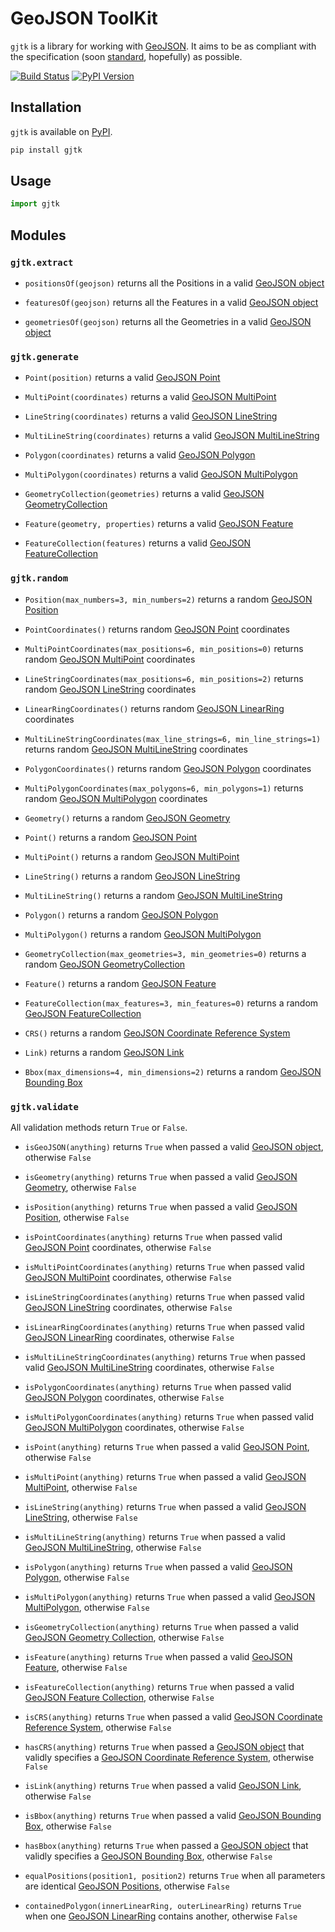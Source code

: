 # GeoJSON ToolKit

`gjtk` is a library for working with [GeoJSON](http://geojson.org/).
It aims to be as compliant with the specification (soon [standard](https://github.com/geojson/draft-geojson), hopefully) as possible.

[![Build Status](https://img.shields.io/codeship/68395630-1c40-0133-3824-627b75fb3d39/master.svg)](https://codeship.com/projects/94661)
[![PyPI Version](https://img.shields.io/pypi/v/gjtk.svg)](https://pypi.python.org/pypi/gjtk)

## Installation

`gjtk` is available on [PyPI](https://pypi.python.org/pypi/gjtk).

``` sh
pip install gjtk
```

## Usage

``` python
import gjtk
```

## Modules

### `gjtk.extract`

* `positionsOf(geojson)` returns all the Positions in a valid [GeoJSON object](http://geojson.org/geojson-spec.html#geojson-objects)

* `featuresOf(geojson)` returns all the Features in a valid [GeoJSON object](http://geojson.org/geojson-spec.html#geojson-objects)

* `geometriesOf(geojson)` returns all the Geometries in a valid [GeoJSON object](http://geojson.org/geojson-spec.html#geojson-objects)

### `gjtk.generate`

* `Point(position)` returns a valid [GeoJSON Point](http://geojson.org/geojson-spec.html#point)

* `MultiPoint(coordinates)` returns a valid [GeoJSON MultiPoint](http://geojson.org/geojson-spec.html#multipoint)

* `LineString(coordinates)` returns a valid [GeoJSON LineString](http://geojson.org/geojson-spec.html#linestring)

* `MultiLineString(coordinates)` returns a valid [GeoJSON MultiLineString](http://geojson.org/geojson-spec.html#multilinestring)

* `Polygon(coordinates)` returns a valid [GeoJSON Polygon](http://geojson.org/geojson-spec.html#polygon)

* `MultiPolygon(coordinates)` returns a valid [GeoJSON MultiPolygon](http://geojson.org/geojson-spec.html#multipolygon)

* `GeometryCollection(geometries)` returns a valid [GeoJSON GeometryCollection](http://geojson.org/geojson-spec.html#geometry-collection)

* `Feature(geometry, properties)` returns a valid [GeoJSON Feature](http://geojson.org/geojson-spec.html#feature-objects)

* `FeatureCollection(features)` returns a valid [GeoJSON FeatureCollection](http://geojson.org/geojson-spec.html#feature-collection-objects)

### `gjtk.random`

* `Position(max_numbers=3, min_numbers=2)` returns a random [GeoJSON Position](http://geojson.org/geojson-spec.html#positions)

* `PointCoordinates()` returns random [GeoJSON Point](http://geojson.org/geojson-spec.html#point) coordinates

* `MultiPointCoordinates(max_positions=6, min_positions=0)` returns random [GeoJSON MultiPoint](http://geojson.org/geojson-spec.html#multipoint) coordinates

* `LineStringCoordinates(max_positions=6, min_positions=2)` returns random [GeoJSON LineString](http://geojson.org/geojson-spec.html#linestring) coordinates

* `LinearRingCoordinates()` returns random [GeoJSON LinearRing](http://geojson.org/geojson-spec.html#linestring) coordinates

* `MultiLineStringCoordinates(max_line_strings=6, min_line_strings=1)` returns random [GeoJSON MultiLineString](http://geojson.org/geojson-spec.html#multilinestring) coordinates

* `PolygonCoordinates()` returns random [GeoJSON Polygon](http://geojson.org/geojson-spec.html#polygon) coordinates

* `MultiPolygonCoordinates(max_polygons=6, min_polygons=1)` returns random [GeoJSON MultiPolygon](http://geojson.org/geojson-spec.html#multipolygon) coordinates

* `Geometry()` returns a random [GeoJSON Geometry](http://geojson.org/geojson-spec.html#geometry-objects)

* `Point()` returns a random [GeoJSON Point](http://geojson.org/geojson-spec.html#point)

* `MultiPoint()` returns a random [GeoJSON MultiPoint](http://geojson.org/geojson-spec.html#multipoint)

* `LineString()` returns a random [GeoJSON LineString](http://geojson.org/geojson-spec.html#linestring)

* `MultiLineString()` returns a random [GeoJSON MultiLineString](http://geojson.org/geojson-spec.html#multilinestring)

* `Polygon()` returns a random [GeoJSON Polygon](http://geojson.org/geojson-spec.html#polygon)

* `MultiPolygon()` returns a random [GeoJSON MultiPolygon](http://geojson.org/geojson-spec.html#multipolygon)

* `GeometryCollection(max_geometries=3, min_geometries=0)` returns a random [GeoJSON GeometryCollection](http://geojson.org/geojson-spec.html#geometry-collection)

* `Feature()` returns a random [GeoJSON Feature](http://geojson.org/geojson-spec.html#feature-objects)

* `FeatureCollection(max_features=3, min_features=0)` returns a random [GeoJSON FeatureCollection](http://geojson.org/geojson-spec.html#feature-collection-objects)

* `CRS()` returns a random [GeoJSON Coordinate Reference System](http://geojson.org/geojson-spec.html#coordinate-reference-system-objects)

* `Link)` returns a random [GeoJSON Link](http://geojson.org/geojson-spec.html#link-objects)

* `Bbox(max_dimensions=4, min_dimensions=2)` returns a random [GeoJSON Bounding Box](http://geojson.org/geojson-spec.html#bounding-boxes)

### `gjtk.validate`

All validation methods return `True` or `False`.

* `isGeoJSON(anything)` returns `True` when passed a valid [GeoJSON object](http://geojson.org/geojson-spec.html#geojson-objects), otherwise `False`

* `isGeometry(anything)` returns `True` when passed a valid [GeoJSON Geometry](http://geojson.org/geojson-spec.html#geometry-objects), otherwise `False`

* `isPosition(anything)` returns `True` when passed a valid [GeoJSON Position](http://geojson.org/geojson-spec.html#positions), otherwise `False`

* `isPointCoordinates(anything)` returns `True` when passed valid [GeoJSON Point](http://geojson.org/geojson-spec.html#point) coordinates, otherwise `False`

* `isMultiPointCoordinates(anything)` returns `True` when passed valid [GeoJSON MultiPoint](http://geojson.org/geojson-spec.html#multipoint) coordinates, otherwise `False`

* `isLineStringCoordinates(anything)` returns `True` when passed valid [GeoJSON LineString](http://geojson.org/geojson-spec.html#linestring) coordinates, otherwise `False`

* `isLinearRingCoordinates(anything)` returns `True` when passed valid [GeoJSON LinearRing](http://geojson.org/geojson-spec.html#linestring) coordinates, otherwise `False`

* `isMultiLineStringCoordinates(anything)` returns `True` when passed valid [GeoJSON MultiLineString](http://geojson.org/geojson-spec.html#multilinestring) coordinates, otherwise `False`

* `isPolygonCoordinates(anything)` returns `True` when passed valid [GeoJSON Polygon](http://geojson.org/geojson-spec.html#polygon) coordinates, otherwise `False`

* `isMultiPolygonCoordinates(anything)` returns `True` when passed valid [GeoJSON MultiPolygon](http://geojson.org/geojson-spec.html#multipolygon) coordinates, otherwise `False`

* `isPoint(anything)` returns `True` when passed a valid [GeoJSON Point](http://geojson.org/geojson-spec.html#point), otherwise `False`

* `isMultiPoint(anything)` returns `True` when passed a valid [GeoJSON MultiPoint](http://geojson.org/geojson-spec.html#multipoint), otherwise `False`

* `isLineString(anything)` returns `True` when passed a valid [GeoJSON LineString](http://geojson.org/geojson-spec.html#linestring), otherwise `False`

* `isMultiLineString(anything)` returns `True` when passed a valid [GeoJSON MultiLineString](http://geojson.org/geojson-spec.html#multilinestring), otherwise `False`

* `isPolygon(anything)` returns `True` when passed a valid [GeoJSON Polygon](http://geojson.org/geojson-spec.html#polygon), otherwise `False`

* `isMultiPolygon(anything)` returns `True` when passed a valid [GeoJSON MultiPolygon](http://geojson.org/geojson-spec.html#multipolygon), otherwise `False`

* `isGeometryCollection(anything)` returns `True` when passed a valid [GeoJSON Geometry Collection](http://geojson.org/geojson-spec.html#geometry-collection), otherwise `False`

* `isFeature(anything)` returns `True` when passed a valid [GeoJSON Feature](http://geojson.org/geojson-spec.html#feature-objects), otherwise `False`

* `isFeatureCollection(anything)` returns `True` when passed a valid [GeoJSON Feature Collection](http://geojson.org/geojson-spec.html#feature-collection-objects), otherwise `False`

* `isCRS(anything)` returns `True` when passed a valid [GeoJSON Coordinate Reference System](http://geojson.org/geojson-spec.html#coordinate-reference-system-objects), otherwise `False`

* `hasCRS(anything)` returns `True` when passed a [GeoJSON object](http://geojson.org/geojson-spec.html#geojson-objects) that validly specifies a [GeoJSON Coordinate Reference System](http://geojson.org/geojson-spec.html#coordinate-reference-system-objects), otherwise `False`

* `isLink(anything)` returns `True` when passed a valid [GeoJSON Link](http://geojson.org/geojson-spec.html#link-objects), otherwise `False`

* `isBbox(anything)` returns `True` when passed a valid [GeoJSON Bounding Box](http://geojson.org/geojson-spec.html#bounding-boxes), otherwise `False`

* `hasBbox(anything)` returns `True` when passed a [GeoJSON object](http://geojson.org/geojson-spec.html#geojson-objects) that validly specifies a [GeoJSON Bounding Box](http://geojson.org/geojson-spec.html#bounding-boxes), otherwise `False`

* `equalPositions(position1, position2)` returns `True` when all parameters are identical [GeoJSON Positions](http://geojson.org/geojson-spec.html#positions), otherwise `False`

* `containedPolygon(innerLinearRing, outerLinearRing)` returns `True` when one [GeoJSON LinearRing](http://geojson.org/geojson-spec.html#linestring) contains another, otherwise `False`
